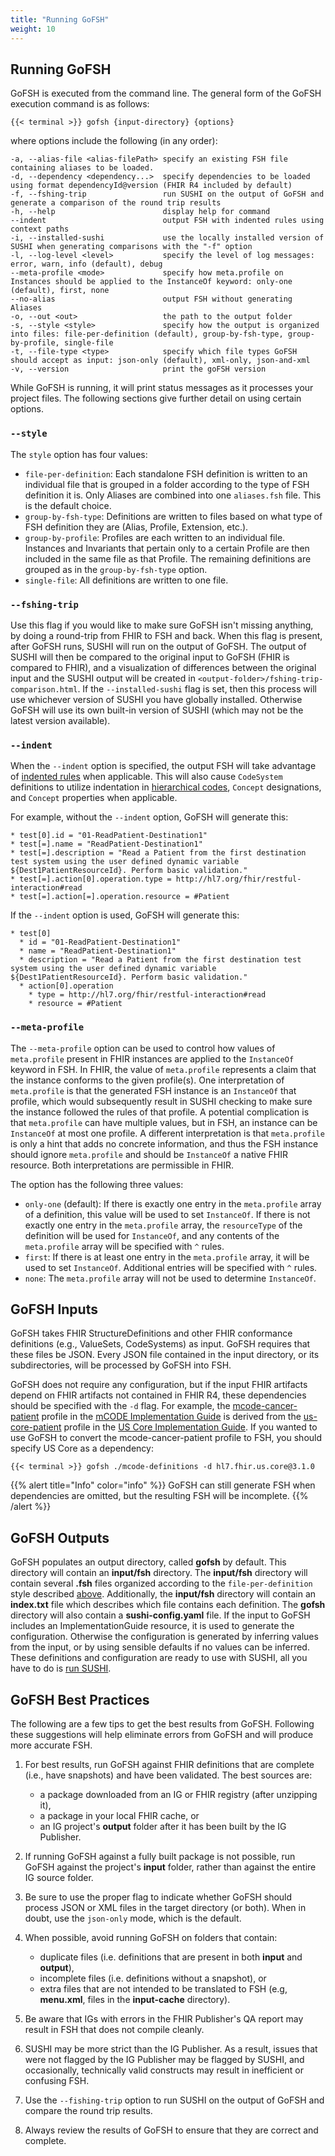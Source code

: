 ```yaml
---
title: "Running GoFSH"
weight: 10
---
```


## Running GoFSH

GoFSH is executed from the command line. The general form of the GoFSH execution command is as follows:

```shell
{{< terminal >}} gofsh {input-directory} {options}
```

where options include the following (in any order):

```text
-a, --alias-file <alias-filePath> specify an existing FSH file containing aliases to be loaded.
-d, --dependency <dependency...>  specify dependencies to be loaded using format dependencyId@version (FHIR R4 included by default)
-f, --fshing-trip                 run SUSHI on the output of GoFSH and generate a comparison of the round trip results
-h, --help                        display help for command
--indent                          output FSH with indented rules using context paths
-i, --installed-sushi             use the locally installed version of SUSHI when generating comparisons with the "-f" option
-l, --log-level <level>           specify the level of log messages: error, warn, info (default), debug
--meta-profile <mode>             specify how meta.profile on Instances should be applied to the InstanceOf keyword: only-one (default), first, none
--no-alias                        output FSH without generating Aliases
-o, --out <out>                   the path to the output folder
-s, --style <style>               specify how the output is organized into files: file-per-definition (default), group-by-fsh-type, group-by-profile, single-file
-t, --file-type <type>            specify which file types GoFSH should accept as input: json-only (default), xml-only, json-and-xml
-v, --version                     print the goFSH version
```

While GoFSH is running, it will print status messages as it processes your project files. The following sections give further detail on using certain options.

### `--style`
The `style` option has four values:

* `file-per-definition`: Each standalone FSH definition is written to an individual file that is grouped in a folder according to the type of FSH definition it is. Only Aliases are combined into one `aliases.fsh` file. This is the default choice.
* `group-by-fsh-type`: Definitions are written to files based on what type of FSH definition they are (Alias, Profile, Extension, etc.).
* `group-by-profile`:  Profiles are each written to an individual file. Instances and Invariants that pertain only to a certain Profile are then included in the same file as that Profile. The remaining definitions are grouped as in the `group-by-fsh-type` option.
* `single-file`: All definitions are written to one file.

### `--fshing-trip`
Use this flag if you would like to make sure GoFSH isn't missing anything, by doing a round-trip from FHIR to FSH and back. When this flag is present, after GoFSH runs, SUSHI will run on the output of GoFSH. The output of SUSHI will then be compared to the original input to GoFSH (FHIR is compared to FHIR), and a visualization of differences between the original input and the SUSHI output will be created in `<output-folder>/fshing-trip-comparison.html`. If the `--installed-sushi` flag is set, then this process will use whichever version of SUSHI you have globally installed. Otherwise GoFSH will use its own built-in version of SUSHI (which may not be the latest version available).

### `--indent`
When the `--indent` option is specified, the output FSH will take advantage of [indented rules](http://build.fhir.org/ig/HL7/fhir-shorthand/branches/master/reference.html#indented-rules) when applicable. This will also cause `CodeSystem` definitions to utilize indentation in [hierarchical codes](http://build.fhir.org/ig/HL7/fhir-shorthand/branches/master/reference.html#defining-code-systems-with-hierarchical-codes), `Concept` designations, and `Concept` properties when applicable.

For example, without the `--indent` option, GoFSH will generate this:
```
* test[0].id = "01-ReadPatient-Destination1"
* test[=].name = "ReadPatient-Destination1"
* test[=].description = "Read a Patient from the first destination test system using the user defined dynamic variable ${Dest1PatientResourceId}. Perform basic validation."
* test[=].action[0].operation.type = http://hl7.org/fhir/restful-interaction#read
* test[=].action[=].operation.resource = #Patient
```
If the `--indent` option is used, GoFSH will generate this:
```
* test[0]
  * id = "01-ReadPatient-Destination1"
  * name = "ReadPatient-Destination1"
  * description = "Read a Patient from the first destination test system using the user defined dynamic variable ${Dest1PatientResourceId}. Perform basic validation."
  * action[0].operation
    * type = http://hl7.org/fhir/restful-interaction#read
    * resource = #Patient
```

### `--meta-profile`
The `--meta-profile` option can be used to control how values of `meta.profile` present in FHIR instances are applied to the `InstanceOf` keyword in FSH. In FHIR, the value of `meta.profile` represents a claim that the instance conforms to the given profile(s). One interpretation of `meta.profile` is that the generated FSH instance is an `InstanceOf` that profile, which would subsequently result in SUSHI checking to make sure the instance followed the rules of that profile. A potential complication is that `meta.profile` can have multiple values, but in FSH, an instance can be `InstanceOf` at most one profile. A different interpretation is that `meta.profile` is only a hint that adds no concrete information, and thus the FSH instance should ignore `meta.profile` and should be `InstanceOf` a native FHIR resource. Both interpretations are permissible in FHIR.

The option has the following three values:

* `only-one` (default): If there is exactly one entry in the `meta.profile` array of a definition, this value will be used to set `InstanceOf`. If there is not exactly one entry in the `meta.profile` array, the `resourceType` of the definition will be used for `InstanceOf`, and any contents of the `meta.profile` array will be specified with `^` rules.
* `first`: If there is at least one entry in the `meta.profile` array, it will be used to set `InstanceOf`. Additional entries will be specified with `^` rules.
* `none`: The `meta.profile` array will not be used to determine `InstanceOf`.

## GoFSH Inputs

GoFSH takes FHIR StructureDefinitions and other FHIR conformance definitions (e.g., ValueSets, CodeSystems) as input. GoFSH requires that these files be JSON. Every JSON file contained in the input directory, or its subdirectories, will be processed by GoFSH into FSH.


GoFSH does not require any configuration, but if the input FHIR artifacts depend on FHIR artifacts not contained in FHIR R4, these dependencies should be specified with the `-d` flag. For example, the [mcode-cancer-patient](http://hl7.org/fhir/us/mcode/StructureDefinition-mcode-cancer-patient.html) profile in the [mCODE Implementation Guide](http://hl7.org/fhir/us/mcode/) is derived from the [us-core-patient](http://hl7.org/fhir/us/core/STU3.1/StructureDefinition-us-core-patient.html) profile in the [US Core Implementation Guide](http://hl7.org/fhir/us/core/). If you wanted to use GoFSH to convert the mcode-cancer-patient profile to FSH, you should specify US Core as a dependency:
```shell
{{< terminal >}} gofsh ./mcode-definitions -d hl7.fhir.us.core@3.1.0
```

{{% alert title="Info" color="info" %}}
GoFSH can still generate FSH when dependencies are omitted, but the resulting FSH will be incomplete.
{{% /alert %}}

## GoFSH Outputs

GoFSH populates an output directory, called **gofsh** by default. This directory will contain an **input/fsh** directory. The **input/fsh** directory will contain several **.fsh** files organized according to the `file-per-definition` style described [above](#style). Additionally, the **input/fsh** directory will contain an **index.txt** file which describes which file contains each definition. The **gofsh** directory will also contain a **sushi-config.yaml** file. If the input to GoFSH includes an ImplementationGuide resource, it is used to generate the configuration. Otherwise the configuration is generated by inferring values from the input, or by using sensible defaults if no values can be inferred. These definitions and configuration are ready to use with SUSHI, all you have to do is [run SUSHI](/docs/sushi/running).

## GoFSH Best Practices

The following are a few tips to get the best results from GoFSH. Following these suggestions will help eliminate errors from GoFSH and will produce more accurate FSH.

1. For best results, run GoFSH against FHIR definitions that are complete (i.e., have snapshots) and have been validated. The best sources are:
    * a package downloaded from an IG or FHIR registry (after unzipping it),
    * a package in your local FHIR cache, or
    * an IG project's **output** folder after it has been built by the IG Publisher.

1. If running GoFSH against a fully built package is not possible, run GoFSH against the project's **input** folder, rather than against the entire IG source folder.

1. Be sure to use the proper flag to indicate whether GoFSH should process JSON or XML files in the target directory (or both). When in doubt, use the `json-only` mode, which is the default.

1. When possible, avoid running GoFSH on folders that contain:
    * duplicate files (i.e. definitions that are present in both **input** and **output**),
    * incomplete files (i.e. definitions without a snapshot), or
    * extra files that are not intended to be translated to FSH (e.g, **menu.xml**, files in the **input-cache** directory).

1. Be aware that IGs with errors in the FHIR Publisher's QA report may result in FSH that does not compile cleanly.

1. SUSHI may be more strict than the IG Publisher.  As a result, issues that were not flagged by the IG Publisher may be flagged by SUSHI, and occasionally, technically valid constructs may result in inefficient or confusing FSH.

1. Use the `--fishing-trip` option to run SUSHI on the output of GoFSH and compare the round trip results.

1. Always review the results of GoFSH to ensure that they are correct and complete.
